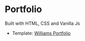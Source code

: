 # Portfolio

Built with HTML, CSS and Vanilla Js

- Template: [Williams Portfolio](https://williamssam.netlify.app/)